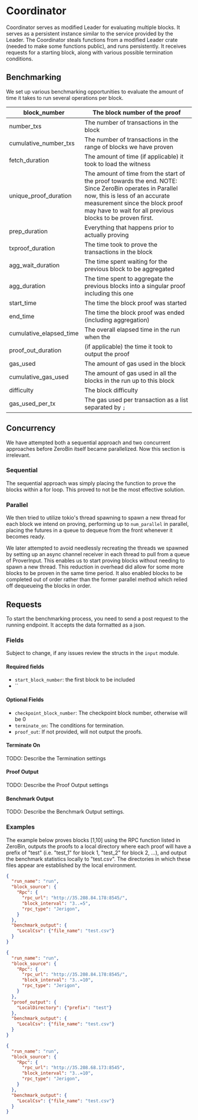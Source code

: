 # Coordinator

Coordinator serves as modified Leader for evaluating multiple blocks.  It serves as a persistent instance similar to the service provided by the Leader.  The Coordinator steals functions from a modified Leader crate (needed to make some functions public), and runs persistently.  It receives requests for a starting block, along with various possible termination conditions.

## Benchmarking

We set up various benchmarking opportunities to evaluate the amount of time it takes to run several operations per block.

| block_number             | The block number of the proof                                                                                                                                                                                                             |
|--------------------------|-------------------------------------------------------------------------------------------------------------------------------------------------------------------------------------------------------------------------------------------|
|  number_txs              | The number of transactions in the block                                                                                                                                                                                                   |
|  cumulative_number_txs   | The number of transactions in the range of blocks we have proven                                                                                                                                                                          |
|  fetch_duration          | The amount of time (if applicable) it took to load the witness                                                                                                                                                                            |
|  unique_proof_duration   | The amount of time from the start of the proof towards the end.  NOTE: Since ZeroBin operates in Parallel now, this is less of an accurate measurement since the block proof may have to wait for all previous blocks to be proven first. |
|  prep_duration           | Everything that happens prior to actually proving                                                                                                                                                                                         |
|  txproof_duration        | The time took to prove the transactions in the block                                                                                                                                                                                      |
| agg_wait_duration        | The time spent waiting for the previous block to be aggregated                                                                                                                                                                            |
|  agg_duration            | The time spent to aggregate the previous blocks into a singular proof including this one                                                                                                                                                  |
|  start_time              | The time the block proof was started                                                                                                                                                                                                      |
|  end_time                | The time the block proof was ended (including aggregation)                                                                                                                                                                                |
|  cumulative_elapsed_time | The overall elapsed time in the run when the                                                                                                                                                                                              |
|  proof_out_duration      | (if applicable) the time it took to output the proof                                                                                                                                                                                      |
|  gas_used                | The amount of gas used in the block                                                                                                                                                                                                       |
|  cumulative_gas_used     | The amount of gas used in all the blocks in the run up to this block                                                                                                                                                                      |
|  difficulty              | The block difficulty                                                                                                                                                                                                                      |
|  gas_used_per_tx         | The gas used per transaction as a list separated by `;`                                                                                                                                                                                   |

## Concurrency

We have attempted both a sequential approach and two concurrent approaches before ZeroBin itself became parallelized.  Now this section is irrelevant.

### Sequential

The sequential approach was simply placing the function to prove the blocks within a for loop.  This proved to not be the most effective solution.  

### Parallel

We then tried to utilize tokio's thread spawning to spawn a new thread for each block we intend on proving, performing up to `num_parallel` in parallel, placing the futures in a queue to dequeue from the front whenever it becomes ready.

We later attempted to avoid needlessly recreating the threads we spawned by setting up an async channel receiver in each thread to pull from a queue of ProverInput.  This enables us to start proving blocks without needing to spawn a new thread.  This reduction in overhead did allow for some more blocks to be proven in the same time period.  It also enabled blocks to be completed out of order rather than the former parallel method which relied off dequeueing the blocks in order.

## Requests

To start the benchmarking process, you need to send a post request to the running endpoint.  It accepts the data formatted as a json.

### Fields

Subject to change, if any issues review the structs in the `input` module.

#### Required fields

- `start_block_number`: the first block to be included
- ``

#### Optional Fields

- `checkpoint_block_number`: The checkpoint block number, otherwise will be 0
- `terminate_on`: The conditions for termination.
- `proof_out`: If not provided, will not output the proofs.  

#### Terminate On

TODO: Describe the Termination settings

#### Proof Output

TODO: Describe the Proof Output settings

#### Benchmark Output

TODO: Describe the Benchmark Output settings.

### Examples

The example below proves blocks [1,10] using the RPC function listed in ZeroBin, outputs the proofs to a local directory where each proof will have a prefix of "test" (i.e. "test_1" for block 1, "test_2" for block 2, ...), and output the benchmark statistics locally to "test.csv".  The directories in which these files appear are established by the local environment.

```json
{
  "run_name": "run",
  "block_source": {
    "Rpc": {
      "rpc_url": "http://35.208.84.178:8545/",
      "block_interval": "3..=5",
      "rpc_type": "Jerigon",
    }
  },
  "benchmark_output": {
    "LocalCsv": {"file_name": "test.csv"}
  }
}
```



```json
{
  "run_name": "run",
  "block_source": {
    "Rpc": {
      "rpc_url": "http://35.208.84.178:8545/",
      "block_interval": "3..=10",
      "rpc_type": "Jerigon",
    }
  },
  "proof_output": {
    "LocalDirectory": {"prefix": "test"}
  },
  "benchmark_output": {
    "LocalCsv": {"file_name": "test.csv"}
  }
}
```

```json
{
  "run_name": "run",
  "block_source": {
    "Rpc": {
      "rpc_url": "http://35.208.68.173:8545",
      "block_interval": "3..=10",
      "rpc_type": "Jerigon",
    }
  },
  "benchmark_output": {
    "LocalCsv": {"file_name": "test.csv"}
  }
}
```